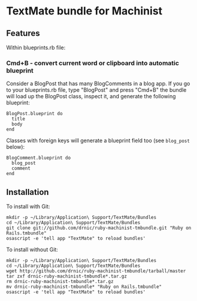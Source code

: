 # TextMate bundle for Machinist

## Features

Within blueprints.rb file:

### Cmd+B - convert current word or clipboard into automatic blueprint

Consider a BlogPost that has many BlogComments in a blog app. If you go to your blueprints.rb file, type "BlogPost" and press "Cmd+B" the bundle will load up the BlogPost class, inspect it, and generate the following blueprint:

    BlogPost.blueprint do
      title
      body
    end

Classes with foreign keys will generate a blueprint field too (see `blog_post` below):

    BlogComment.blueprint do
      blog_post
      comment
    end


## Installation

To install with Git:

    mkdir -p ~/Library/Application\ Support/TextMate/Bundles
    cd ~/Library/Application\ Support/TextMate/Bundles
    git clone git://github.com/drnic/ruby-machinist-tmbundle.git "Ruby on Rails.tmbundle"
    osascript -e 'tell app "TextMate" to reload bundles'


To install without Git:

    mkdir -p ~/Library/Application\ Support/TextMate/Bundles
    cd ~/Library/Application\ Support/TextMate/Bundles
    wget http://github.com/drnic/ruby-machinist-tmbundle/tarball/master
    tar zxf drnic-ruby-machinist-tmbundle*.tar.gz
    rm drnic-ruby-machinist-tmbundle*.tar.gz
    mv drnic-ruby-machinist-tmbundle* "Ruby on Rails.tmbundle"
    osascript -e 'tell app "TextMate" to reload bundles'

